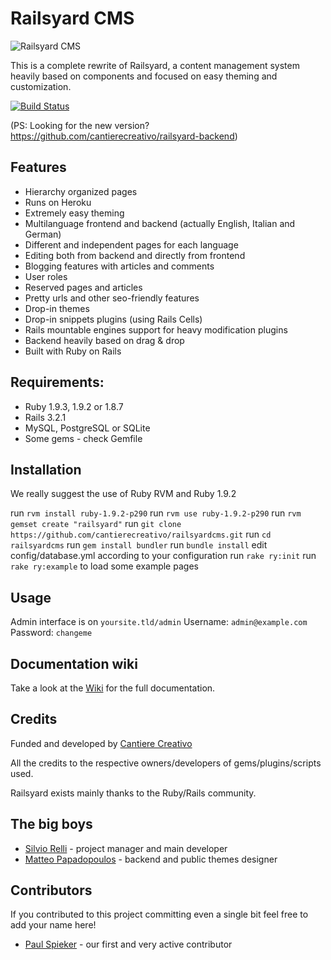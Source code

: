 Railsyard CMS
=============
![Railsyard CMS](http://railsyardcms.org/images/logo_big.jpg "Railsyard CMS")

This is a complete rewrite of Railsyard, a content management system heavily based on components and focused on easy theming and customization.

[![Build
Status](https://secure.travis-ci.org/cantierecreativo/railsyardcms.png?branch=master)](http://travis-ci.org/cantierecreativo/railsyardcms)

(PS: Looking for the new version? https://github.com/cantierecreativo/railsyard-backend)


Features
--------
* Hierarchy organized pages
* Runs on Heroku
* Extremely easy theming
* Multilanguage frontend and backend (actually English, Italian and German)
* Different and independent pages for each language
* Editing both from backend and directly from frontend
* Blogging features with articles and comments
* User roles
* Reserved pages and articles
* Pretty urls and other seo-friendly features
* Drop-in themes
* Drop-in snippets plugins (using Rails Cells)
* Rails mountable engines support for heavy modification plugins
* Backend heavily based on drag & drop
* Built with Ruby on Rails

Requirements:
-------------
* Ruby 1.9.3, 1.9.2 or 1.8.7
* Rails 3.2.1
* MySQL, PostgreSQL or SQLite
* Some gems - check Gemfile

Installation
------------
We really suggest the use of Ruby RVM and Ruby 1.9.2

run `rvm install ruby-1.9.2-p290`
run `rvm use ruby-1.9.2-p290`
run `rvm gemset create "railsyard"`
run `git clone https://github.com/cantierecreativo/railsyardcms.git`
run `cd railsyardcms`
run `gem install bundler`
run `bundle install`
edit config/database.yml according to your configuration
run `rake ry:init`
run `rake ry:example` to load some example pages

Usage
-----
Admin interface is on `yoursite.tld/admin`
Username: `admin@example.com`
Password: `changeme`

Documentation wiki
------------------
Take a look at the [Wiki](https://github.com/cantierecreativo/railsyardcms/wiki) for the full documentation.

Credits
-------
Funded and developed by [Cantiere Creativo](http://www.cantierecreativo.net)

All the credits to the respective owners/developers of gems/plugins/scripts used.

Railsyard exists mainly thanks to the Ruby/Rails community.


The big boys
------------
* [Silvio Relli](http://www.relli.org) - project manager and main developer
* [Matteo Papadopoulos](http://www.basictrading.biz) - backend and public themes designer

Contributors
------------
If you contributed to this project committing even a single bit feel free to add your name here!

* [Paul Spieker](https://github.com/spieker) - our first and very active contributor

